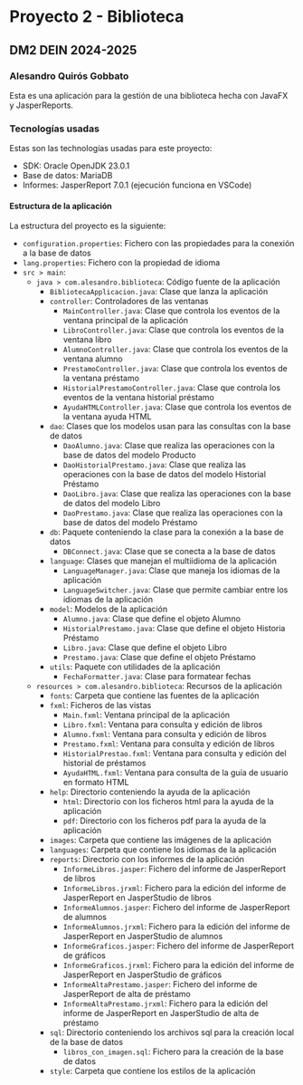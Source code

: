 # Proyecto 2 - Biblioteca
## DM2 DEIN 2024-2025
### Alesandro Quirós Gobbato

Esta es una aplicación para la gestión de una biblioteca hecha con JavaFX y JasperReports.

### Tecnologías usadas

Estas son las technologías usadas para este proyecto:
- SDK: Oracle OpenJDK 23.0.1
- Base de datos: MariaDB
- Informes: JasperReport 7.0.1 (ejecución funciona en VSCode)

#### Estructura de la aplicación

La estructura del proyecto es la siguiente:
- `configuration.properties`: Fichero con las propiedades para la conexión a la base de datos
- `lang.properties`: Fichero con la propiedad de idioma
- `src > main`:
    - `java > com.alesandro.biblioteca`: Código fuente de la aplicación
        - `BibliotecaApplicacion.java`: Clase que lanza la aplicación
        - `controller`: Controladores de las ventanas
          - `MainController.java`: Clase que controla los eventos de la ventana principal de la aplicación
          - `LibroController.java`: Clase que controla los eventos de la ventana libro
          - `AlumnoController.java`: Clase que controla los eventos de la ventana alumno
          - `PrestamoController.java`: Clase que controla los eventos de la ventana préstamo
          - `HistorialPrestamoController.java`: Clase que controla los eventos de la ventana historial préstamo
          - `AyudaHTMLController.java`: Clase que controla los eventos de la ventana ayuda HTML
        - `dao`: Clases que los modelos usan para las consultas con la base de datos
          - `DaoAlumno.java`: Clase que realiza las operaciones con la base de datos del modelo Producto
          - `DaoHistorialPrestamo.java`: Clase que realiza las operaciones con la base de datos del modelo Historial Préstamo
          - `DaoLibro.java`: Clase que realiza las operaciones con la base de datos del modelo Libro
          - `DaoPrestamo.java`: Clase que realiza las operaciones con la base de datos del modelo Préstamo
        - `db`: Paquete conteniendo la clase para la conexión a la base de datos
          - `DBConnect.java`: Clase que se conecta a la base de datos
        - `language`: Clases que manejan el multiidioma de la aplicación
          - `LanguageManager.java`: Clase que maneja los idiomas de la aplicación
          - `LanguageSwitcher.java`: Clase que permite cambiar entre los idiomas de la aplicación
        - `model`: Modelos de la aplicación
          - `Alumno.java`: Clase que define el objeto Alumno
          - `HistorialPrestamo.java`: Clase que define el objeto Historia Préstamo
          - `Libro.java`: Clase que define el objeto Libro
          - `Prestamo.java`: Clase que define el objeto Préstamo
        - `utils`: Paquete con utilidades de la aplicación
          - `FechaFormatter.java`: Clase para formatear fechas
    - `resources > com.alesandro.biblioteca`: Recursos de la aplicación
        - `fonts`: Carpeta que contiene las fuentes de la aplicación
        - `fxml`: Ficheros de las vistas
          - `Main.fxml`: Ventana principal de la aplicación
          - `Libro.fxml`: Ventana para consulta y edición de libros
          - `Alumno.fxml`: Ventana para consulta y edición de libros
          - `Prestamo.fxml`: Ventana para consulta y edición de libros
          - `HistorialPrestao.fxml`: Ventana para consulta y edición del historial de préstamos
          - `AyudaHTML.fxml`: Ventana para consulta de la guía de usuario en formato HTML
        - `help`: Directorio conteniendo la ayuda de la aplicación
          - `html`: Directorio con los ficheros html para la ayuda de la aplicación
          - `pdf`: Directorio con los ficheros pdf para la ayuda de la aplicación
        - `images`: Carpeta que contiene las imágenes de la aplicación
        - `languages`: Carpeta que contiene los idiomas de la aplicación
        - `reports`: Directorio con los informes de la aplicación
          - `InformeLibros.jasper`: Fichero del informe de JasperReport de libros
          - `InformeLibros.jrxml`: Fichero para la edición del informe de JasperReport en JasperStudio de libros
          - `InformeAlumnos.jasper`: Fichero del informe de JasperReport de alumnos
          - `InformeAlumnos.jrxml`: Fichero para la edición del informe de JasperReport en JasperStudio de alumnos
          - `InformeGraficos.jasper`: Fichero del informe de JasperReport de gráficos
          - `InformeGraficos.jrxml`: Fichero para la edición del informe de JasperReport en JasperStudio de gráficos
          - `InformeAltaPrestamo.jasper`: Fichero del informe de JasperReport de alta de préstamo
          - `InformeAltaPrestamo.jrxml`: Fichero para la edición del informe de JasperReport en JasperStudio de alta de préstamo
        - `sql`: Directorio conteniendo los archivos sql para la creación local de la base de datos
          - `libros_con_imagen.sql`: Fichero para la creación de la base de datos
        - `style`: Carpeta que contiene los estilos de la aplicación
